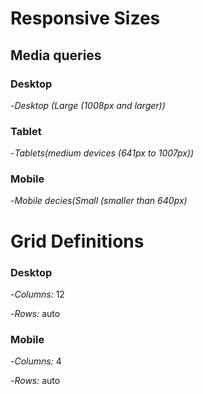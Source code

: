 # Responsive Sizes

## Media queries

### Desktop

-*Desktop (Large (1008px and larger))*

### Tablet

-*Tablets(medium devices (641px to 1007px))*

### Mobile

-*Mobile decies(Small (smaller than 640px)*


# Grid Definitions 


### Desktop

-*Columns:* 12 

-*Rows:* auto

### Mobile

-*Columns:* 4 

-*Rows:* auto

